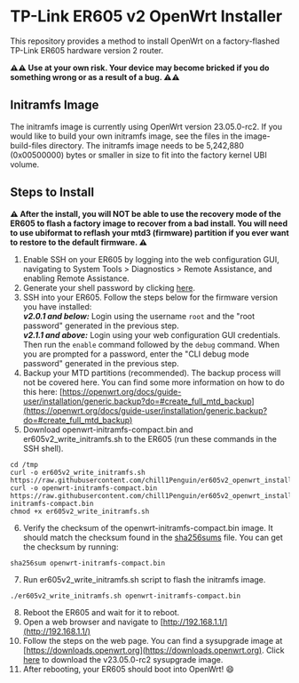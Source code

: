



# TP-Link ER605 v2 OpenWrt Installer
This repository provides a method to install OpenWrt on a factory-flashed TP-Link ER605 hardware version 2 router.

**:warning::warning: Use at your own risk. Your device may become bricked if you do something wrong or as a result of a bug. :warning::warning:**

## Initramfs Image
The initramfs image is currently using OpenWrt version 23.05.0-rc2. If you would like to build your own initramfs image, see the files in the image-build-files directory. The initramfs image needs to be 5,242,880 (0x00500000) bytes or smaller in size to fit into the factory kernel UBI volume.

## Steps to Install

**:warning: After the install, you will NOT be able to use the recovery mode of the ER605 to flash a factory image to recover from a bad install. You will need to use ubiformat to reflash your mtd3 (firmware) partition if you ever want to restore to the default firmware. :warning:**

 1. Enable SSH on your ER605 by logging into the web configuration GUI, navigating to System Tools > Diagnostics > Remote Assistance, and enabling Remote Assistance.
 2. Generate your shell password by clicking [here](https://chill1penguin.github.io/er605v2_openwrt_install/er605rootpw.html).
 3. SSH into your ER605. Follow the steps below for the firmware version you have installed:<br>
***v2.0.1 and below:*** Login using the username `root` and the "root password" generated in the previous step.<br>
***v2.1.1 and above:*** Login using your web configuration GUI credentials. Then run the `enable` command followed by the `debug` command. When you are prompted for a password, enter the "CLI debug mode password" generated in the previous step.
 4. Backup your MTD partitions (recommended). The backup process will not be covered here. You can find some more information on how to do this here: [https://openwrt.org/docs/guide-user/installation/generic.backup?do=#create_full_mtd_backup](https://openwrt.org/docs/guide-user/installation/generic.backup?do=#create_full_mtd_backup)
 5. Download openwrt-initramfs-compact.bin and er605v2_write_initramfs.sh to the ER605 (run these commands in the SSH shell).
 ```
 cd /tmp
 curl -o er605v2_write_initramfs.sh https://raw.githubusercontent.com/chill1Penguin/er605v2_openwrt_install/main/er605v2_write_initramfs.sh
 curl -o openwrt-initramfs-compact.bin https://raw.githubusercontent.com/chill1Penguin/er605v2_openwrt_install/main/openwrt-initramfs-compact.bin
 chmod +x er605v2_write_initramfs.sh
 ```
 6. Verify the checksum of the openwrt-initramfs-compact.bin image. It should match the checksum found in the [sha256sums](sha256sums) file. You can get the checksum by running:
 ```
 sha256sum openwrt-initramfs-compact.bin
 ```
 7. Run er605v2_write_initramfs.sh script to flash the initramfs image.
 ```
 ./er605v2_write_initramfs.sh openwrt-initramfs-compact.bin
 ```
 8. Reboot the ER605 and wait for it to reboot.
 9. Open a web browser and navigate to [http://192.168.1.1/](http://192.168.1.1/)
 10. Follow the steps on the web page. You can find a sysupgrade image at [https://downloads.openwrt.org](https://downloads.openwrt.org). Click [here](https://downloads.openwrt.org/releases/23.05.0-rc2/targets/ramips/mt7621/openwrt-23.05.0-rc2-ramips-mt7621-tplink_er605-v2-squashfs-sysupgrade.bin) to download the v23.05.0-rc2 sysupgrade image.
 11. After rebooting, your ER605 should boot into OpenWrt! :smile:
